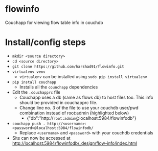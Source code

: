 # flowinfo
Couchapp for viewing flow table info in couchdb 

# Install/config steps
* `mkdir <source directory>`
* `cd <source directory>`
* `git clone https://github.com/harshad91/flowinfo.git`
* `virtualenv venv`
  * `virtualenv` can be installed using `sudo pip install virtualenv`
* `pip install couchapp`
  * Installs all the `counchapp` dependencies
* Edit the `.couchapprc` file
  * Couchapp uses a db (same as flows db) to host files too. This info should be provided in couchapprc file.
  * Change line no. 3 of the file to use your couchdb user/pwd combination instead of root:admin (highlighted below)
    * {"db":"http://`root:admin`@localhost:5984/flowinfodb"}
* `couchapp push . http://<username>:<password>@localhost:5984/flowinfodb/`
  * Replace `<username>` and `<password>` with your couchdb credentials
* Site can now be accessed at <http://localhost:5984/flowinfodb/_design/flow-info/index.html>

